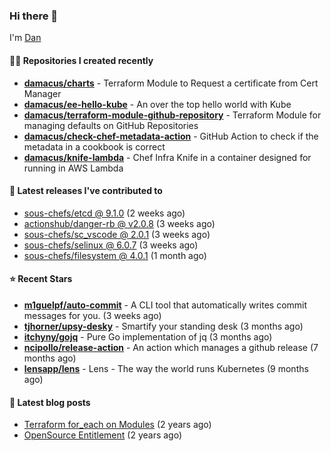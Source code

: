 

### Hi there 👋

I'm [Dan](https://medium.com/@dan.m.webb)

#### 👨‍💻 Repositories I created recently
- **[damacus/charts](https://github.com/damacus/charts)** - Terraform Module to Request a certificate from Cert Manager
- **[damacus/ee-hello-kube](https://github.com/damacus/ee-hello-kube)** - An over the top hello world with Kube
- **[damacus/terraform-module-github-repository](https://github.com/damacus/terraform-module-github-repository)** - Terraform Module for managing defaults on GitHub Repositories
- **[damacus/check-chef-metadata-action](https://github.com/damacus/check-chef-metadata-action)** - GitHub Action to check if the metadata in a cookbook is correct
- **[damacus/knife-lambda](https://github.com/damacus/knife-lambda)** - Chef Infra Knife in a container designed for running in AWS Lambda

#### 🚀 Latest releases I've contributed to


- [sous-chefs/etcd @ 9.1.0](https://github.com/sous-chefs/etcd/releases/tag/9.1.0) (2 weeks ago)
- [actionshub/danger-rb @ v2.0.8](https://github.com/actionshub/danger-rb/releases/tag/v2.0.8) (3 weeks ago)
- [sous-chefs/sc_vscode @ 2.0.1](https://github.com/sous-chefs/sc_vscode/releases/tag/2.0.1) (3 weeks ago)
- [sous-chefs/selinux @ 6.0.7](https://github.com/sous-chefs/selinux/releases/tag/6.0.7) (3 weeks ago)
- [sous-chefs/filesystem @ 4.0.1](https://github.com/sous-chefs/filesystem/releases/tag/4.0.1) (1 month ago)

#### ⭐ Recent Stars


- **[m1guelpf/auto-commit](https://github.com/m1guelpf/auto-commit)** - A CLI tool that automatically writes commit messages for you. (3 weeks ago)
- **[tjhorner/upsy-desky](https://github.com/tjhorner/upsy-desky)** - Smartify your standing desk (3 months ago)
- **[itchyny/gojq](https://github.com/itchyny/gojq)** - Pure Go implementation of jq (3 months ago)
- **[ncipollo/release-action](https://github.com/ncipollo/release-action)** - An action which manages a github release (7 months ago)
- **[lensapp/lens](https://github.com/lensapp/lens)** - Lens - The way the world runs Kubernetes (9 months ago)

#### 📄 Latest blog posts
- [Terraform for_each on Modules](https://medium.com/@dan.m.webb/terraform-for-each-on-modules-bcf17c97e9ff?source=rss-bbba9c670f6e------2) (2 years ago)
- [OpenSource Entitlement](https://medium.com/@dan.m.webb/opensource-entitlement-f4584a035063?source=rss-bbba9c670f6e------2) (2 years ago)
